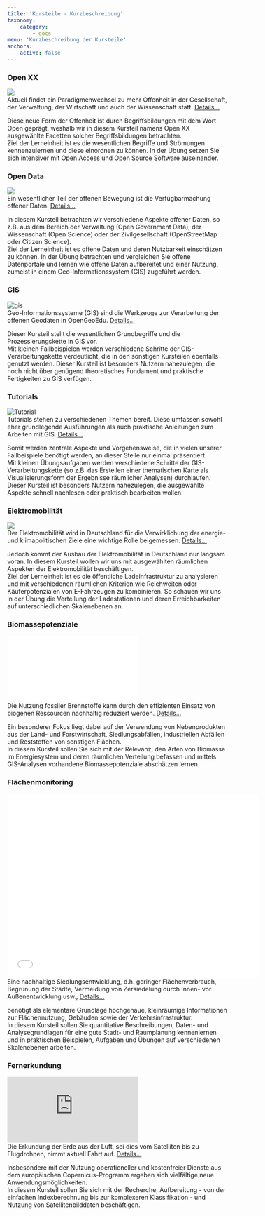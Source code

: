 ```yaml
---
title: 'Kursteile - Kurzbeschreibung'
taxonomy:
    category:
        - docs
menu: 'Kurzbeschreibung der Kursteile'
anchors:
    active: false
---
```


<div class="container">
    <div class="row flex-wrap card-deck">
        <div class="card p-2 m-2" id="openxx">
            <h3 class="text-center">
                Open XX
            </h3>
            <a href="https://www.youtube.com/watch?v=ptBpbXDczRU">
                <img class="img-fluid" src="/images/videos/oge_teaser_openxx4.png">
            </a>
            <div class="card-body text-justify">
                Aktuell findet ein Paradigmenwechsel zu mehr Offenheit in der Gesellschaft, der Verwaltung, der Wirtschaft und auch der Wissenschaft
                statt.
                <a href="#" data-toggle="collapse" data-target="#openxdetails">Details...</a>
                <p id="openxdetails" class="collapse text-justify">
                    Diese neue Form der Offenheit ist durch Begriffsbildungen mit dem Wort Open geprägt, weshalb wir in diesem Kursteil namens
                    Open XX ausgewählte Facetten solcher Begriffsbildungen betrachten.
                    <br> Ziel der Lerneinheit ist es die wesentlichen Begriffe und Strömungen kennenzulernen und diese einordnen
                    zu können. In der Übung setzen Sie sich intensiver mit Open Access und Open Source Software auseinander.
                </p>
            </div>
        </div>
        <div class="card p-2 m-2" id="opendata">
            <h3 class="text-center">Open Data</h3>
            <a href="https://www.youtube.com/watch?v=PQ-d0F281Uo">
                <img class="img-fluid" src="/images/videos/oge_teaser_opendata2.png">
            </a>
            <div class="card-body text-justify">
                Ein wesentlicher Teil der offenen Bewegung ist die Verfügbarmachung offener Daten.
                <a href="#" data-toggle="collapse" data-target="#oddetails">Details...</a>
                <p id="oddetails" class="collapse text-justify">
                    In diesem Kursteil betrachten wir verschiedene Aspekte offener Daten, so z.B. aus dem Bereich der Verwaltung (Open Government
                    Data), der Wissenschaft (Open Science) oder der Zivilgesellschaft (OpenStreetMap oder Citizen Science).
                    <br> Ziel der Lerneinheit ist es offene Daten und deren Nutzbarkeit einschätzen zu können. In der Übung betrachten
                    und vergleichen Sie offene Datenportale und lernen wie offene Daten aufbereitet und einer Nutzung, zumeist
                    in einem Geo-Informationssystem (GIS) zugeführt werden.
                </p>
            </div>
        </div>
        <div class="card p-2 m-2" id="gis">
            <h3 class="text-center">GIS</h3>
            <img class="img-fluid" src="/learn/opengeoedu/kursubersicht/EuropaAfrika.png" alt="gis">
            <div class="card-body text-justify">
                Geo-Informationssysteme (GIS) sind die Werkzeuge zur Verarbeitung der offenen Geodaten in OpenGeoEdu.
                <a href="#" data-toggle="collapse" data-target="#gisdetails">Details...</a>
                <p id="gisdetails" class="collapse text-justify">
                    Dieser Kursteil stellt die wesentlichen Grundbegriffe und die Prozessierungskette in GIS vor.
                    <br> Mit kleinen Fallbeispielen werden verschiedene Schritte der GIS-Verarbeitungskette verdeutlicht, die
                    in den sonstigen Kursteilen ebenfalls genutzt werden. Dieser Kursteil ist besonders Nutzern nahezulegen,
                    die noch nicht über genügend theoretisches Fundament und praktische Fertigkeiten zu GIS verfügen.
                </p>
            </div>
        </div>
        <div class="card p-2 m-2" id="tutorials">
            <h3 class="text-center">Tutorials</h3>
            <img class="img-fluid" src="/learn/opengeoedu/kursubersicht/Karte.png" alt="Tutorial">
            <div class="card-body text-justify">
                Tutorials stehen zu verschiedenen Themen bereit. Diese umfassen sowohl eher grundlegende Ausführungen als auch praktische
                Anleitungen zum Arbeiten mit GIS.
                <a href="#" data-toggle="collapse" data-target="#tutdetails">Details...</a>
                <p id="tutdetails" class="collapse text-justify">
                    Somit werden zentrale Aspekte und Vorgehensweise, die in vielen unserer Fallbeispiele benötigt werden, an dieser Stelle nur
                    einmal präsentiert.
                    <br> Mit kleinen Übungsaufgaben werden verschiedene Schritte der GIS-Verarbeitungskette (so z.B. das Erstellen
                    einer thematischen Karte als Visualisierungsform der Ergebnisse räumlicher Analysen) durchlaufen. Dieser
                    Kursteil ist besonders Nutzern nahezulegen, die ausgewählte Aspekte schnell nachlesen oder praktisch
                    bearbeiten wollen.
                </p>
            </div>
        </div>
        <div class="row flex-wrap card-deck">
            <div class="card p-2 m-2" id="eMob">
                <h3 class="text-center">
                    Elektromobilität
                </h3>
                <a href="https://youtu.be/rEB3Oti20CI?list=PL-444vjL1sW0FROQEQ1pHG1M5hl8z9fcJ">
                    <img class="img-fluid" src="../../../images/videos/teaser_emob.png">
                </a>
                <div class="card-body text-justify">
                    Der Elektromobilität wird in Deutschland für die Verwirklichung der energie- und klimapolitischen Ziele eine wichtige Rolle
                    beigemessen.
                    <a href="#" data-toggle="collapse" data-target="#emobdetails">Details...</a>
                    <p id="emobdetails" class="collapse text-justify">
                        Jedoch kommt der Ausbau der Elektromobilität in Deutschland nur langsam voran. In diesem Kursteil wollen wir uns mit ausgewählten
                        räumlichen Aspekten der Elektromobilität beschäftigen.
                        <br> Ziel der Lerneinheit ist es die öffentliche Ladeinfrastruktur zu analysieren und mit verschiedenen
                        räumlichen Kriterien wie Reichweiten oder Käuferpotenzialen von E-Fahrzeugen zu kombinieren. So schauen
                        wir uns in der Übung die Verteilung der Ladestationen und deren Erreichbarkeiten auf unterschiedlichen
                        Skalenebenen an.
                    </p>
                </div>
            </div>
            <div class="card p-2 m-2" id="biomasse">
                <h3 class="text-center">
                    Biomassepotenziale
                </h3>
                <div class="embed-responsive embed-responsive-16by9">
                    <iframe class="embed-responsive-item" src="//slides.com/al-z/deck/embed" scrolling="no" frameborder="0" webkitallowfullscreen
                        mozallowfullscreen allowfullscreen></iframe>
                </div>
                <div class="card-body text-justify">
                    Die Nutzung fossiler Brennstoffe kann durch den effizienten Einsatz von biogenen Ressourcen nachhaltig reduziert werden.
                    <a href="#" data-toggle="collapse" data-target="#biomdetails">Details...</a>
                    <p id="biomdetails" class="collapse text-justify">
                        Ein besonderer Fokus liegt dabei auf der Verwendung von Nebenprodukten aus der Land- und Forstwirtschaft, Siedlungsabfällen,
                        industriellen Abfällen und Reststoffen von sonstigen Flächen.
                        <br>In diesem Kursteil sollen Sie sich mit der Relevanz, den Arten von Biomasse im Energiesystem und
                        deren räumlichen Verteilung befassen und mittels GIS-Analysen vorhandene Biomassepotenziale abschätzen
                        lernen.
                    </p>
                </div>
            </div>
            <div class="card p-2 m-2" id="flaechenmoni">
                <h3 class="text-center">
                    Flächenmonitoring
                </h3>
                <div class="embed-responsive embed-responsive-16by9">
                  <iframe class="embed-responsive-item" src="//slideshare.net/slideshow/embed_code/key/lJ8Man3VGKCR3d" width="576" height="420" scrolling="no" frameborder="0" webkitallowfullscreen mozallowfullscreen allowfullscreen></iframe>
                </div>
                <div class="card-body text-justify">
                    Eine nachhaltige Siedlungsentwicklung, d.h. geringer Flächenverbrauch, Begrünung der Städte, Vermeidung von Zersiedelung
                    durch Innen- vor Außenentwicklung usw.,
                    <a href="#" data-toggle="collapse" data-target="#monidetails">Details...</a>
                    <p id="monidetails" class="collapse text-justify">
                        benötigt als elementare Grundlage hochgenaue, kleinräumige Informationen zur Flächennutzung, Gebäuden sowie der Verkehrsinfrastruktur.
                        <br> In diesem Kursteil sollen Sie quantitative Beschreibungen, Daten- und Analysegrundlagen für eine
                        gute Stadt- und Raumplanung kennenlernen und in praktischen Beispielen, Aufgaben und Übungen auf
                        verschiedenen Skalenebenen arbeiten.
                    </p>
                </div>
            </div>
            <div class="card p-2 m-2" id="fernerkundung">
                <h3 class="text-center">
                    Fernerkundung
                </h3>
                <div class="embed-responsive embed-responsive-16by9">
                    <iframe class="embed-responsive-item" src="https://h5p.org/h5p/embed/278768" scrolling="no" frameborder="0" webkitallowfullscreen
                        mozallowfullscreen allowfullscreen></iframe>
                </div>
                <div class="card-body text-justify">
                    Die Erkundung der Erde aus der Luft, sei dies vom Satelliten bis zu Flugdrohnen, nimmt aktuell Fahrt auf.
                    <a href="#" data-toggle="collapse" data-target="#geovisdetails">Details...</a>
                    <p id="geovisdetails" class="collapse text-justify">
                        Insbesondere mit der Nutzung operationeller und kostenfreier Dienste aus dem europäischen Copernicus-Programm ergeben sich
                        vielfältige neue Anwendungsmöglichkeiten.
                        <br> In diesem Kursteil sollen Sie sich mit der Recherche, Aufbereitung - von der einfachen Indexberechnung
                        bis zur komplexeren Klassifikation - und Nutzung von Satellitenbilddaten beschäftigen.
                    </p>
                </div>
            </div>
        </div>
    </div>
</div>